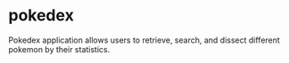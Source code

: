 # pokedex
Pokedex application allows users to retrieve, search, and dissect different pokemon by their statistics.
